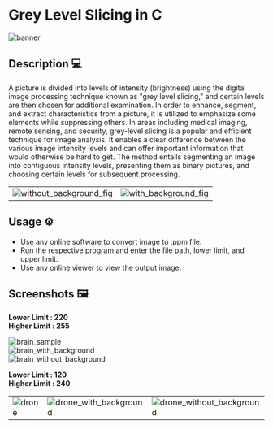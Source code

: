 # **Grey Level Slicing in C**  
![banner](https://github.com/VishalTheHuman/Grey-Level-Slicing-in-C/assets/117697246/96c00e43-f71a-44ed-bbff-103b6ac3ef08)  

## **Description 💻**
A picture is divided into levels of intensity (brightness) using the digital image processing technique known as "grey level slicing," and certain levels are then chosen for additional examination. In order to enhance, segment, and extract characteristics from a picture, it is utilized to emphasize some elements while suppressing others. In areas including medical imaging, remote sensing, and security, grey-level slicing is a popular and efficient technique for image analysis. It enables a clear difference between the various image intensity levels and can offer important information that would otherwise be hard to 
get. The method entails segmenting an image into contiguous intensity levels, presenting them as binary pictures, and choosing certain levels for subsequent processing.
<table>
    <tr>
    <td><img src="https://github.com/VishalTheHuman/Grey-Level-Slicing-in-C/assets/117697246/fd54239b-44b1-4b7f-af72-0dcd39d1d042" alt="without_background_fig"></td>
    <td><img src="https://github.com/VishalTheHuman/Grey-Level-Slicing-in-C/assets/117697246/cfac555b-035e-4438-a128-3710cbbe1fee" alt="with_background_fig"></td>
    </tr>
</table>

## **Usage ⚙️**
 - Use  any online software to convert image to .ppm file. 
 - Run the respective program and enter the file path, lower limit, and upper limit. 
 - Use any online viewer to view the output image. 
## **Screenshots 🖼️**

**Lower Limit : 220**  
**Higher Limit : 255**  
  
![brain_sample](https://github.com/VishalTheHuman/Grey-Level-Slicing-in-C/assets/117697246/b5cfcdfe-ce97-4aa2-83f1-efb3bae188c5)  
![brain_with_background](https://github.com/VishalTheHuman/Grey-Level-Slicing-in-C/assets/117697246/8187e603-3523-4c95-86c3-911d976a2fe2)  
![brain_without_background](https://github.com/VishalTheHuman/Grey-Level-Slicing-in-C/assets/117697246/ae669564-a63d-4289-8470-c523286cca18)    
  
    
**Lower Limit : 120**  
**Higher Limit : 240**    
  
<table>
  <tr>
    <td><img src="https://github.com/VishalTheHuman/Grey-Level-Slicing-in-C/assets/117697246/1de95567-741e-4a2b-bf43-6aebb230c8f9" alt="drone"></td>
    <td><img src="https://github.com/VishalTheHuman/Grey-Level-Slicing-in-C/assets/117697246/54bf36f9-5266-4b5a-8ff0-afabf41db5a7" alt="drone_with_background"></td>
    <td><img src="https://github.com/VishalTheHuman/Grey-Level-Slicing-in-C/assets/117697246/7d57b2f9-9a07-4f04-b9b5-f2ab54214b26" alt="drone_without_background"></td>
  </tr>
</table>